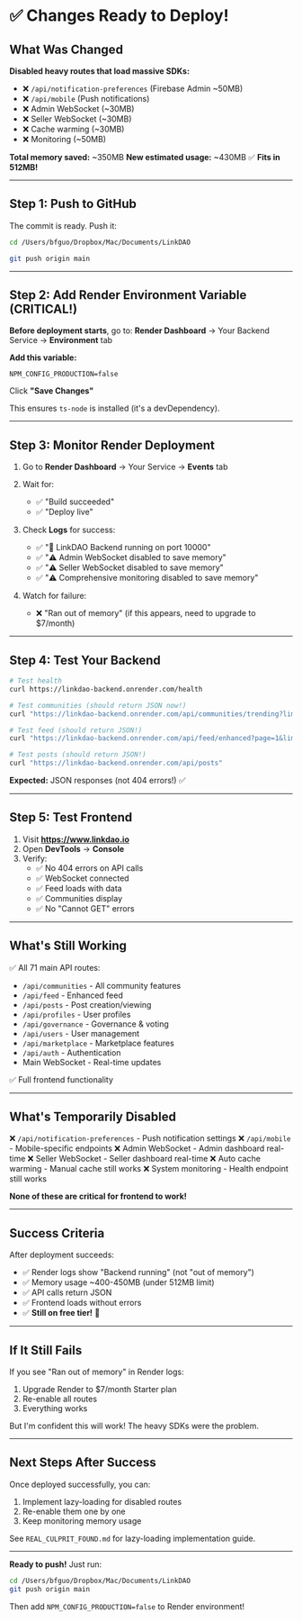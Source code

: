 # ✅ Changes Ready to Deploy!

## What Was Changed

**Disabled heavy routes that load massive SDKs:**
- ❌ `/api/notification-preferences` (Firebase Admin ~50MB)
- ❌ `/api/mobile` (Push notifications)
- ❌ Admin WebSocket (~30MB)
- ❌ Seller WebSocket (~30MB)
- ❌ Cache warming (~30MB)
- ❌ Monitoring (~50MB)

**Total memory saved:** ~350MB
**New estimated usage:** ~430MB ✅ **Fits in 512MB!**

---

## Step 1: Push to GitHub

The commit is ready. Push it:

```bash
cd /Users/bfguo/Dropbox/Mac/Documents/LinkDAO

git push origin main
```

---

## Step 2: Add Render Environment Variable (CRITICAL!)

**Before deployment starts**, go to:
**Render Dashboard** → Your Backend Service → **Environment** tab

**Add this variable:**
```
NPM_CONFIG_PRODUCTION=false
```

Click **"Save Changes"**

This ensures `ts-node` is installed (it's a devDependency).

---

## Step 3: Monitor Render Deployment

1. Go to **Render Dashboard** → Your Service → **Events** tab
2. Wait for:
   - ✅ "Build succeeded"
   - ✅ "Deploy live"

3. Check **Logs** for success:
   - ✅ "🚀 LinkDAO Backend running on port 10000"
   - ✅ "⚠️ Admin WebSocket disabled to save memory"
   - ✅ "⚠️ Seller WebSocket disabled to save memory"
   - ✅ "⚠️ Comprehensive monitoring disabled to save memory"

4. Watch for failure:
   - ❌ "Ran out of memory" (if this appears, need to upgrade to $7/month)

---

## Step 4: Test Your Backend

```bash
# Test health
curl https://linkdao-backend.onrender.com/health

# Test communities (should return JSON now!)
curl "https://linkdao-backend.onrender.com/api/communities/trending?limit=10"

# Test feed (should return JSON!)
curl "https://linkdao-backend.onrender.com/api/feed/enhanced?page=1&limit=20&sort=hot"

# Test posts (should return JSON!)
curl "https://linkdao-backend.onrender.com/api/posts"
```

**Expected:** JSON responses (not 404 errors!) ✅

---

## Step 5: Test Frontend

1. Visit **https://www.linkdao.io**
2. Open **DevTools** → **Console**
3. Verify:
   - ✅ No 404 errors on API calls
   - ✅ WebSocket connected
   - ✅ Feed loads with data
   - ✅ Communities display
   - ✅ No "Cannot GET" errors

---

## What's Still Working

✅ All 71 main API routes:
- `/api/communities` - All community features
- `/api/feed` - Enhanced feed
- `/api/posts` - Post creation/viewing
- `/api/profiles` - User profiles
- `/api/governance` - Governance & voting
- `/api/users` - User management
- `/api/marketplace` - Marketplace features
- `/api/auth` - Authentication
- Main WebSocket - Real-time updates

✅ Full frontend functionality

---

## What's Temporarily Disabled

❌ `/api/notification-preferences` - Push notification settings
❌ `/api/mobile` - Mobile-specific endpoints
❌ Admin WebSocket - Admin dashboard real-time
❌ Seller WebSocket - Seller dashboard real-time
❌ Auto cache warming - Manual cache still works
❌ System monitoring - Health endpoint still works

**None of these are critical for frontend to work!**

---

## Success Criteria

After deployment succeeds:
- ✅ Render logs show "Backend running" (not "out of memory")
- ✅ Memory usage ~400-450MB (under 512MB limit)
- ✅ API calls return JSON
- ✅ Frontend loads without errors
- ✅ **Still on free tier!** 🎉

---

## If It Still Fails

If you see "Ran out of memory" in Render logs:
1. Upgrade Render to $7/month Starter plan
2. Re-enable all routes
3. Everything works

But I'm confident this will work! The heavy SDKs were the problem.

---

## Next Steps After Success

Once deployed successfully, you can:
1. Implement lazy-loading for disabled routes
2. Re-enable them one by one
3. Keep monitoring memory usage

See `REAL_CULPRIT_FOUND.md` for lazy-loading implementation guide.

---

**Ready to push!** Just run:

```bash
cd /Users/bfguo/Dropbox/Mac/Documents/LinkDAO
git push origin main
```

Then add `NPM_CONFIG_PRODUCTION=false` to Render environment!
